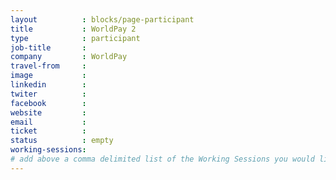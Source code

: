 ```yaml
---
layout          : blocks/page-participant
title           : WorldPay 2
type            : participant
job-title       :
company         : WorldPay
travel-from     :
image           :
linkedin        :
twiter          :
facebook        :
website         :
email           :
ticket          :
status          : empty
working-sessions:
# add above a comma delimited list of the Working Sessions you would like to attend (use the session's title)
---
```


<!-- put more details about participant here -->
